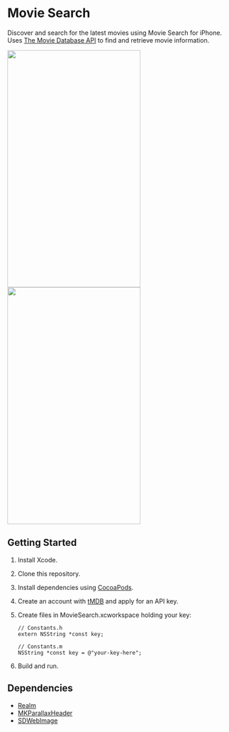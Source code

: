 # Movie Search
Discover and search for the latest movies using Movie Search for iPhone. Uses [The Movie Database API](https://www.themoviedb.org/documentation/api) to find and retrieve movie information.

<img src="https://cloud.githubusercontent.com/assets/17148467/21996055/428353b8-dbdd-11e6-8e3a-1ea1865884b6.png" height="534" width="300">
<img src="https://cloud.githubusercontent.com/assets/17148467/21996054/4281c926-dbdd-11e6-9bf8-0570c55885b8.png" height="534" width="300">

## Getting Started
1. Install Xcode.

2. Clone this repository.

3. Install dependencies using [CocoaPods](https://github.com/CocoaPods/CocoaPods).

4. Create an account with [tMDB](https://www.themoviedb.org/account/signup?language=en) and apply for an API key.

5. Create files in MovieSearch.xcworkspace holding your key:

    ```objc
    // Constants.h
    extern NSString *const key;

    // Constants.m
    NSString *const key = @"your-key-here";
    ```

6. Build and run.

## Dependencies
- [Realm](https://github.com/realm/realm-cocoa)
- [MKParallaxHeader](https://github.com/maxep/MXParallaxHeader)
- [SDWebImage](https://github.com/rs/SDWebImage)
